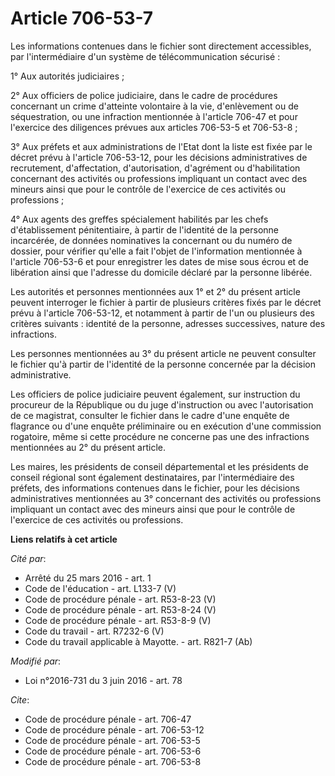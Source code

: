 # Article 706-53-7

Les informations contenues dans le fichier sont directement accessibles, par l'intermédiaire d'un système de
télécommunication sécurisé :

1° Aux autorités judiciaires ;

2° Aux officiers de police judiciaire, dans le cadre de procédures concernant un crime d'atteinte volontaire à la vie,
d'enlèvement ou de séquestration, ou une infraction mentionnée à l'article 706-47 et pour l'exercice des diligences prévues
aux articles 706-53-5 et 706-53-8 ;

3° Aux préfets et aux administrations de l'Etat dont la liste est fixée par le décret prévu à l'article 706-53-12, pour les
décisions administratives de recrutement, d'affectation, d'autorisation, d'agrément ou d'habilitation concernant des
activités ou professions impliquant un contact avec des mineurs ainsi que pour le contrôle de l'exercice de ces activités ou
professions ;

4° Aux agents des greffes spécialement habilités par les chefs d'établissement pénitentiaire, à partir de l'identité de la
personne incarcérée, de données nominatives la concernant ou du numéro de dossier, pour vérifier qu'elle a fait l'objet de
l'information mentionnée à l'article 706-53-6 et pour enregistrer les dates de mise sous écrou et de libération ainsi que
l'adresse du domicile déclaré par la personne libérée.

Les autorités et personnes mentionnées aux 1° et 2° du présent article peuvent interroger le fichier à partir de plusieurs
critères fixés par le décret prévu à l'article 706-53-12, et notamment à partir de l'un ou plusieurs des critères suivants :
identité de la personne, adresses successives, nature des infractions.

Les personnes mentionnées au 3° du présent article ne peuvent consulter le fichier qu'à partir de l'identité de la personne
concernée par la décision administrative.

Les officiers de police judiciaire peuvent également, sur instruction du procureur de la République ou du juge d'instruction
ou avec l'autorisation de ce magistrat, consulter le fichier dans le cadre d'une enquête de flagrance ou d'une enquête
préliminaire ou en exécution d'une commission rogatoire, même si cette procédure ne concerne pas une des infractions
mentionnées au 2° du présent article.

Les maires, les présidents de conseil départemental et les présidents de conseil régional sont également destinataires, par
l'intermédiaire des préfets, des informations contenues dans le fichier, pour les décisions administratives mentionnées au 3°
concernant des activités ou professions impliquant un contact avec des mineurs ainsi que pour le contrôle de l'exercice de
ces activités ou professions.

**Liens relatifs à cet article**

_Cité par_:

  - Arrêté du 25 mars 2016 - art. 1
  - Code de l'éducation - art. L133-7 (V)
  - Code de procédure pénale - art. R53-8-23 (V)
  - Code de procédure pénale - art. R53-8-24 (V)
  - Code de procédure pénale - art. R53-8-9 (V)
  - Code du travail - art. R7232-6 (V)
  - Code du travail applicable à Mayotte. - art. R821-7 (Ab)

_Modifié par_:

  - Loi n°2016-731 du 3 juin 2016 - art. 78

_Cite_:

  - Code de procédure pénale - art. 706-47
  - Code de procédure pénale - art. 706-53-12
  - Code de procédure pénale - art. 706-53-5
  - Code de procédure pénale - art. 706-53-6
  - Code de procédure pénale - art. 706-53-8
